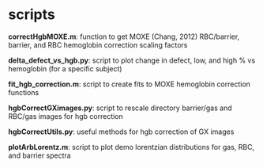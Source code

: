 # scripts
**correctHgbMOXE.m**: function to get MOXE (Chang, 2012) RBC/barrier, barrier, and RBC hemoglobin correction scaling factors  

**delta_defect_vs_hgb.py**: script to plot change in defect, low, and high % vs hemoglobin (for a specific subject)  

**fit_hgb_correction.m**: script to create fits to MOXE hemoglobin correction functions   

**hgbCorrectGXimages.py**: script to rescale directory barrier/gas and RBC/gas images for hgb correction  

**hgbCorrectUtils.py**: useful methods for hgb correction of GX images  

**plotArbLorentz.m**: script to plot demo lorentzian distributions for gas, RBC, and barrier spectra

